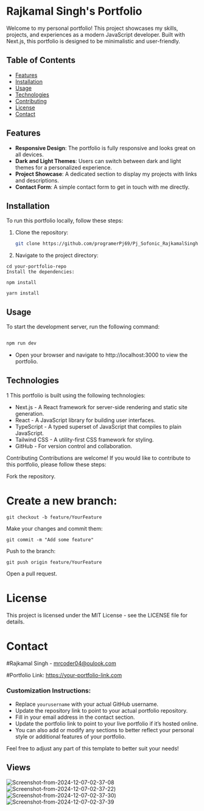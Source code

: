 # Rajkamal Singh's Portfolio

Welcome to my personal portfolio! This project showcases my skills, projects, and experiences as a modern JavaScript developer. Built with Next.js, this portfolio is designed to be minimalistic and user-friendly.

## Table of Contents

- [Features](#features)
- [Installation](#installation)
- [Usage](#usage)
- [Technologies](#technologies)
- [Contributing](#contributing)
- [License](#license)
- [Contact](#contact)

## Features

- **Responsive Design**: The portfolio is fully responsive and looks great on all devices.
- **Dark and Light Themes**: Users can switch between dark and light themes for a personalized experience.
- **Project Showcase**: A dedicated section to display my projects with links and descriptions.
- **Contact Form**: A simple contact form to get in touch with me directly.

## Installation

To run this portfolio locally, follow these steps:

1. Clone the repository:
   ```bash
   git clone https://github.com/programerPj69/Pj_Sofonic_RajkamalSingh.git
   ```
2. Navigate to the project directory:


```
cd your-portfolio-repo
Install the dependencies:
```
```
npm install
```
```
yarn install
```
## Usage
To start the development server, run the following command:

```bash

npm run dev
```
- Open your browser and navigate to http://localhost:3000 to view the portfolio.

## Technologies
1 This portfolio is built using the following technologies:

- Next.js - A React framework for server-side rendering and static site generation.
- React - A JavaScript library for building user interfaces.
- TypeScript - A typed superset of JavaScript that compiles to plain JavaScript.
- Tailwind CSS - A utility-first CSS framework for styling.
- GitHub - For version control and collaboration.

Contributing
Contributions are welcome! If you would like to contribute to this portfolio, please follow these steps:

Fork the repository.
# Create a new branch:
```
git checkout -b feature/YourFeature
```
Make your changes and commit them:
```
git commit -m "Add some feature"
```
Push to the branch:
```
git push origin feature/YourFeature
```
Open a pull request.
# License
This project is licensed under the MIT License - see the LICENSE file for details.

# Contact
#Rajkamal Singh - mrcoder04@oulook.com

#Portfolio Link: https://your-portfolio-link.com



### Customization Instructions:
- Replace `yourusername` with your actual GitHub username.
- Update the repository link to point to your actual portfolio repository.
- Fill in your email address in the contact section.
- Update the portfolio link to point to your live portfolio if it’s hosted online.
- You can also add or modify any sections to better reflect your personal style or additional features of your portfolio.

Feel free to adjust any part of this template to better suit your needs!

## Views
<img src="https://i.ibb.co/XSytVRN/Screenshot-from-2024-12-07-02-37-08.png" alt="Screenshot-from-2024-12-07-02-37-08" border="0">
<img src="https://i.ibb.co/yRTFsYz/Screenshot-from-2024-12-07-02-37-22.png" alt="Screenshot-from-2024-12-07-02-37-22" border="0">)
<img src="https://i.ibb.co/PtDW85Q/Screenshot-from-2024-12-07-02-37-30.png" alt="Screenshot-from-2024-12-07-02-37-30" border="0">)
<img src="https://i.ibb.co/hgj2Fxt/Screenshot-from-2024-12-07-02-37-39.png" alt="Screenshot-from-2024-12-07-02-37-39" border="0">

